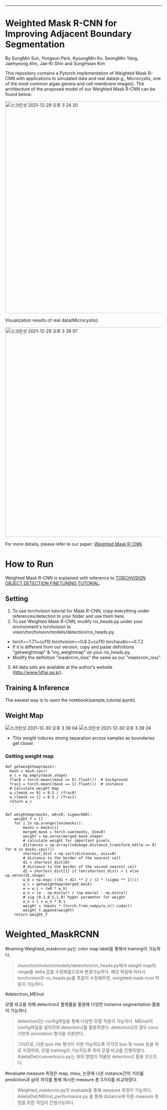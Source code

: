 ------------
# Weighted Mask R-CNN for Improving Adjacent Boundary Segmentation

By SungMin Suh, Yongeun Park, KyoungMin Ko, SeongMin Yang, Jaehyeong Ahn, Jae-Ki Shin and SungHwan Kim

This repository contains a Pytorch implementation of Weighted Mask R-CNN with applications to simulated data and real data(e.g., Microcystis, one of the most common algae genera and cell membrane images). The architecture of the proposed model of our Weighted Mask R-CNN can be found below:

<img width="682" alt="스크린샷 2021-12-29 오후 3 24 20" src="https://user-images.githubusercontent.com/35245580/147633418-6bb18aed-c525-4012-aed2-83e533251bcd.png">

Visualization results of real data(Microcystis):

<img width="675" alt="스크린샷 2021-12-29 오후 3 39 07" src="https://user-images.githubusercontent.com/35245580/147634342-af289caa-041f-464b-9e32-dc628dac218d.png">

For more details, please refer to our paper: [Weighted Mask R-CNN](https://www.hindawi.com/journals/js/2021/8872947/). 

# How to Run

Weighted Mask R-CNN is explained with reference to [TORCHVISION OBJECT DETECTION FINETUNING TUTORIAL](https://pytorch.org/tutorials/intermediate/torchvision_tutorial.html).

## Setting

1. To use torchvision tutorial for Mask R-CNN, copy everything under references/detection to your folder and use them here.
2. To use Weighted Mask R-CNN, modify roi_heads.py under your environment's torchvision to vision/torchvision/models/detection/roi_heads.py.
+ torch==1.7.1+cu110 torchvision==0.8.2+cu110 torchaudio==0.7.2
+ If it is different from our version, copy and paste definitions "getweightmap" & "my_weightmap" on your roi_heads.py.
+ Modify the definition "maskrcnn_loss" the same as our "maskrcnn_loss".
3. All data sets are available at the author’s website (http://www.hifiai.pe.kr).

## Training & Inference

The easiest way is to open the notebook(sample_tutorial.ipynb).

## Weight Map

![스크린샷 2021-12-30 오후 3 39 04](https://user-images.githubusercontent.com/35245580/147727847-a395205d-c500-4b3e-be11-cfb4c3541792.png)
![스크린샷 2021-12-30 오후 3 39 24](https://user-images.githubusercontent.com/35245580/147727930-3b7e8402-530f-456b-8602-054c7322a630.png)

+ This weight induces strong separation across samples as boundaries get closer.

### Getting weight map

```
def getweightmap(mask):
  mask = mask.cpu()
  w_c = np.empty(mask.shape)
  frac0 = torch.mean((mask == 0).float())  # background
  frac1 = torch.mean((mask == 1).float())  # instance
  # Calculate weight map
  w_c[mask == 0] = 0.5 / (frac0)
  w_c[mask == 1] = 0.5 / (frac1)
  return w_c


def weightmap(masks, w0=10, sigma=500):
    weight_f = []
    for i in np.arange(len(masks)):
        masks = masks[i]
        merged_mask = torch.sum(masks, dim=0)
        weight = np.zeros(merged_mask.shape)
        # calculate weight for important pixels
        distances = np.array([ndimage.distance_transform_edt(m == 0) for m in masks.cpu()])
        shortest_dist = np.sort(distances, axis=0)
        # distance to the border of the nearest cell
        d1 = shortest_dist[0]
        # distance to the border of the second nearest cell
        d2 = shortest_dist[1] if len(shortest_dist) > 1 else np.zeros(d1.shape)
        w_b = np.exp(-((d1 + d2) ** 2 / (2 * (sigma ** 2))))
        w_c = getweightmap(merged_mask)
        w = w_c + (w0 * w_b)
        w_n = (w - np.min(w)) / (np.max(w) - np.min(w))
        # sig (0.1,0.5,1.0) hyper parameter for weight
        w_n = 1 + w_n * 0.1
        weight = (masks * (torch.from_numpy(w_n)).cuda())
        weight_f.append(weight)
    return weight_f
```




# Weighted_MaskRCNN

#training
Weighted_maskrcnn.py는 color map label을 통해서 training이 가능하다.

>vision/torchvision/models/detection/roi_heads.py에서 weight map의 range를 delta 값을 수정해줌으로써 변경가능하다.
>해당 파일에 따라서 torchvision의 roi_heads.py를 똑같이 수정해주면, weighted mask rcnn 작동이 가능하다.

#detectron_MEInst

모델 비교를 위해 detectron2 플랫폼을 활용해 다양한 instance segmentation 활용이 가능하다.

>detectron2는 config파일을 통해 다양한 모델 적용이 가능하다.
>MEInst의 config파일을 설치하여 detectron2를 활용하였다.
>detectron2의 경우 coco 기반의 annotation 형식을 지원한다.

>그러므로, 다른 json file 형식이 지원 가능하도록 각각의 box 및 mask 등을 따로 지정하여, 모델 training이 가능하도록 하여 모델 비교를 진행하였다.
>AdelaiDet/convertcoco.py는 위의 방법이 적용된 detectron2 활용 코드이다.

#evaluate
measure 측정은 map, miou, 논문에 나온 instance간의 거리를 prediction과 gt의 차이를 통해 제시한 measure 총 3가지를 비교하였다.

>Weighted_maskrcnn.py의 evaluate을 통해 measure 측정이 가능하다.
>AdelaiDet/MEInst_performance.py 를 통해 distance에 따른 measure 측정을 위한 작업이 진행가능하다.
